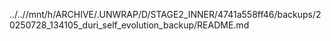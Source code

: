 ../..//mnt/h/ARCHIVE/.UNWRAP/D/STAGE2_INNER/4741a558ff46/backups/20250728_134105_duri_self_evolution_backup/README.md